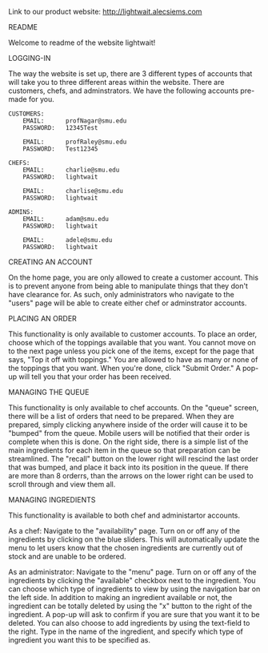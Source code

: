 Link to our product website: http://lightwait.alecsiems.com

README

Welcome to readme of the website lightwait!

LOGGING-IN

The way the website is set up, there are 3 different types of accounts that will take you to three different areas 
within the website. There are customers, chefs, and adminstrators. We have the following accounts pre-made for you.

    CUSTOMERS:
        EMAIL:      profNagar@smu.edu
        PASSWORD:   12345Test

        EMAIL:      profRaley@smu.edu
        PASSWORD:   Test12345

    CHEFS:
        EMAIL:      charlie@smu.edu
        PASSWORD:   lightwait

        EMAIL:      charlise@smu.edu
        PASSWORD:   lightwait

    ADMINS:
        EMAIL:      adam@smu.edu
        PASSWORD:   lightwait

        EMAIL:      adele@smu.edu
        PASSWORD:   lightwait


CREATING AN ACCOUNT

On the home page, you are only allowed to create a customer account. This is to prevent anyone from being able to 
manipulate things that they don't have clearance for. As such, only administrators who navigate to the "users" page
will be able to create either chef or adminstrator accounts. 


PLACING AN ORDER

This functionality is only available to customer accounts. To place an order, choose which of the toppings available
that you want. You cannot move on to the next page unless you pick one of the items, except for the page that says, 
"Top it off with toppings." You are allowed to have as many or none of the toppings that you want. When you're done,
click "Submit Order." A pop-up will tell you that your order has been received.


MANAGING THE QUEUE

This functionality is only available to chef accounts. On the "queue" screen, there will be a list of orders that need
to be prepared. When they are prepared, simply clicking anywhere inside of the order will cause it to be "bumped" from
the queue. Mobile users will be notified that their order is complete when this is done. On the right side, there is a
simple list of the main ingredients for each item in the queue so that preparation can be streamlined. The "recall" 
button on the lower right will rescind the last order that was bumped, and place it back into its position in the queue.
If there are more than 8 orderrs, than the arrows on the lower right can be used to scroll through and view them all.


MANAGING INGREDIENTS

This functionality is available to both chef and administartor accounts. 

As a chef: Navigate to the "availability" page. Turn on or off any of the ingredients by clicking on the blue sliders. 
This will automatically update the menu to let users know that the chosen ingredients are currently out of stock and 
are unable to be ordered.

As an administrator: Navigate to the "menu" page. Turn on or off any of the ingredients by clicking the "available"
checkbox next to the ingredient. You can choose which type of ingredients to view by using the navigation bar on the
left side. In addition to making an ingredient available or not, the ingredient can be totally deleted by using the 
"x" button to the right of the ingredient. A pop-up will ask to confirm if you are sure that you want it to be deleted.
You can also choose to add ingredients by using the text-field to the right. Type in the name of the ingredient, and
specify which type of ingredient you want this to be specified as. 


